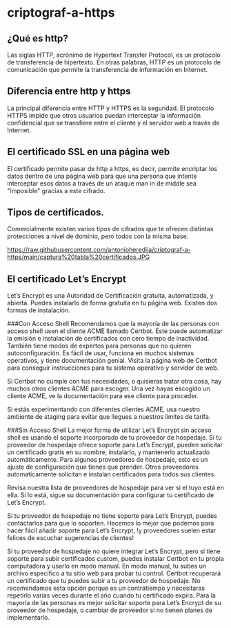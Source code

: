 # criptograf-a-https


## ¿Qué es http?

Las siglas HTTP, acrónimo de Hypertext Transfer Protocol, es un protocolo de transferencia de hipertexto. En otras palabras, HTTP es un protocolo de comunicación que permite la transferencia de información en Internet.

## Diferencia entre http y https

La principal diferencia entre HTTP y HTTPS es la seguridad. El protocolo HTTPS impide que otros usuarios puedan interceptar la información confidencial que se transfiere entre el cliente y el servidor web a través de Internet.


## El certificado SSL en una página web


El certificado permite pasar de http a https, es decir, permite encriptar los datos dentro de una página web para que una persona que intente interceptar esos datos a través de un ataque man in de middle sea "imposible" gracias a este cifrado.


## Tipos de certificados.

Comercialmente existen varios tipos de cifrados que te ofrecen distintas protecciones a nivel de dominio, pero todos con la misma base.

https://raw.githubusercontent.com/antonioherediia/criptograf-a-https/main/captura%20tabla%20certificados.JPG


## El certificado  Let’s Encrypt

 Let’s Encrypt es una Autoridad de Certificación gratuita, automatizada, y abierta. Puedes instalarlo de forma gratuita en tu página web. Existen dos formas de instalación.
 
###Con Acceso Shell
Recomendamos que la mayoría de las personas con acceso shell usen el cliente ACME llamado Certbot. Éste puede automatizar la emisión e instalación de certificados con cero tiempo de inactividad. También tiene modos de expertos para personas que no quieren autoconfiguración. Es fácil de usar, funciona en muchos sistemas operativos, y tiene documentación genial. Visita la página web de Certbot para conseguir instrucciones para tu sistema operativo y servidor de web.

Si Certbot no cumple con tus necesidades, o quisieras tratar otra cosa, hay muchos otros clientes ACME para escoger. Una vez hayas escogido un cliente ACME, ve la documentación para ese cliente para proceder.

Si estás experimentando con diferentes clientes ACME, usa nuestro ambiente de staging para evitar que llegues a nuestros limites de tarifa.

###Sin Acceso Shell
La mejor forma de utilizar Let’s Encrypt sin acceso shell es usando el soporte incorporado de tu proveedor de hospedaje. Si tu proveedor de hospedaje ofrece soporte para Let’s Encrypt, pueden solicitar un certificado gratis en su nombre, instalarlo, y mantenerlo actualizado automáticamente. Para algunos proveedores de hospedaje, esto es un ajuste de configuración que tienes que prender. Otros proveedores automaticamente solicitan e instalan certificados para todos sus clientes.

Revisa nuestra lista de proveedores de hospedaje para ver si el tuyo está en ella. Si lo está, sigue su documentación para configurar tu certificado de Let’s Encrypt.

Si tu proveedor de hospedaje no tiene soporte para Let’s Encrypt, puedes contactarlos para que lo soporten. Hacemos lo mejor que podemos para hacer fácil añadir soporte para Let’s Encrypt, !y proveedores suelen estar felices de escuchar sugerencias de clientes!

Si tu proveedor de hospedaje no quiere integrar Let’s Encrypt, pero sí tiene soporte para subir certificados custom, puedes instalar Certbot en tu propia computadora y usarlo en modo manual. En modo manual, tu subes un archivo específico a tu sitio web para probar tu control. Certbot recuperará un certificado que tu puedes subir a tu proveedor de hospedaje. No recomendamos esta opción porque es un contratiempo y necesitaras repetirlo varias veces durante el año cuando tu certificado expira. Para la mayoría de las personas es mejor solicitar soporte para Let’s Encrypt de su proveedor de hospedaje, o cambiar de proveedor si no tienen planes de implementarlo.

